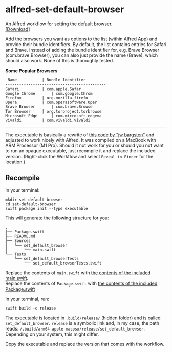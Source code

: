 # alfred-set-default-browser
An Alfred workflow for setting the default browser.  
[[Download]](https://github.com/zeitlings/alfred-set-default-browser/raw/main/Set%20Default%20Browser.alfredworkflow)

Add the browsers you want as options to the list (within Alfred App) and provide their bundle identifiers. By default, the list contains entries for Safari and Brave. Instead of adding the bundle identifier for, e.g. Brave Browser (com.brave.Browser), you can also just provide the name (Brave), which should also work. None of this is thoroughly tested.

__Some Popular Browsers__
```
 Name			| Bundle Identifier
--------------------------------------------
Safari			| com.apple.Safar
Google Chrome		| com.google.Chrom
Firefox			| org.mozilla.firefo
Opera			| com.operasoftware.Oper
Brave Browser		| com.brave.Browse
Tor Browser		| org.torproject.torbrowse
Microsoft Edge		| com.microsoft.edgema
Vivaldi			| com.vivaldi.Vivaldi
```
--------

The executable is basically a rewrite of [this code by "jw bargsten"](https://bargsten.org/wissen/publish-swift-app-via-homebrew/#lab-section-1) and adjusted to work nicely with Alfred.
It was compiled on a MacBook with ARM Processor (M1 Pro). Should it not work for you or should you not want to run an opaque executable, just recompile it and replace the included version. (Right-click the Workflow and select `Reveal in Finder` for the location.)

## Recompile

In your terminal:

```
mkdir set-default-browser
cd set-default-browser
swift package init --type executable
```

This will generate the following structure for you:  
```
.
├── Package.swift
├── README.md
├── Sources
│   └── set_default_browser
│       └── main.swift
└── Tests
    └── set_default_browserTests
        └── set_default_browserTests.swift
```

Replace the contents of `main.swift` with [the contents of the included main.swift](https://github.com/zeitlings/alfred-set-default-browser/blob/main/main.swift).  
Replace the contents of `Package.swift` with [the contents of the included Package.swift](https://github.com/zeitlings/alfred-set-default-browser/blob/main/Package.swift)

In your terminal, run:

```
swift build -c release
```

The executable is located in `.build/release/` (hidden folder) and is called `set_default_browser`. `release` is a symbolic link and, in my case, the path reads: `/.build/arm64-apple-macosx/release/set_default_browser`. Depending on your system, this might differ.

Copy the executable and replace the version that comes with the workflow.
